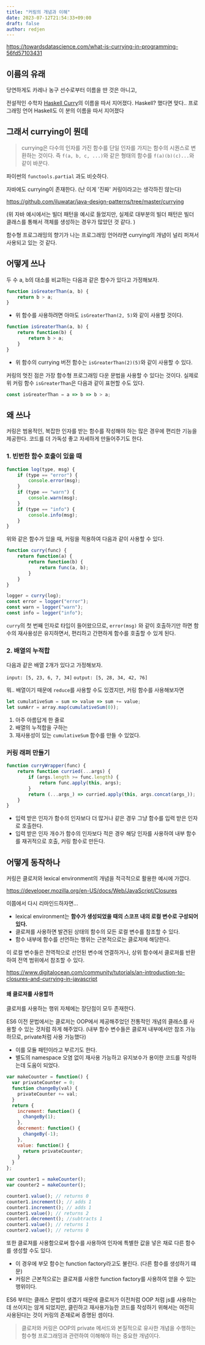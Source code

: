 ```yaml
---
title: "커링의 개념과 이해"
date: 2023-07-12T21:54:33+09:00
draft: false
author: redjen
---
```


https://towardsdatascience.com/what-is-currying-in-programming-56fd57103431

## 이름의 유래 

당연하게도 카레나 농구 선수로부터 이름을 딴 것은 아니고,

전설적인 수학자 [Haskell Curry](https://en.wikipedia.org/wiki/Haskell_Curry)의 이름을 따서 지어졌다.
Haskell? 했다면 맞다.. 프로그래밍 언어 Haskell도 이 분의 이름을 따서 지어졌다

## 그래서 currying이 뭔데

> currying은 다수의 인자를 가진 함수를 단일 인자를 가지는 함수의 시퀀스로 변환하는 것이다. 즉 `f(a, b, c, ...)`와 같은 형태의 함수를 `f(a)(b)(c)...`와 같이 바꾼다.

파이썬의 `functools.partial` 과도 비슷하다. 

자바에도 currying이 존재한다. (난 이게 '진짜' 커링이라고는 생각하진 않는다)

https://github.com/iluwatar/java-design-patterns/tree/master/currying

(위 자바 예시에서는 빌더 패턴을 예시로 들었지만, 실제로 대부분의 빌더 패턴은 빌더 클래스를 통해서 객체를 생성하는 경우가 많았던 것 같다. )

함수형 프로그래밍의 향기가 나는 프로그래밍 언어라면 currying의 개념이 널리 퍼져서 사용되고 있는 것 같다.

## 어떻게 쓰나

두 수 a, b의 대소를 비교하는 다음과 같은 함수가 있다고 가정해보자.

```js
function isGreaterThan(a, b) {
	return b > a;
}
```

- 위 함수를 사용하려면 아마도 `isGreaterThan(2, 5)`와 같이 사용할 것이다. 

```js
function isGreaterThan(a, b) {
	return function(b) {
		return b > a;
	}
}
```
- 위 함수의 currying 버전 함수는 `isGreaterThan(2)(5)`와 같이 사용할 수 있다.

커링의 멋진 점은 가장 함수형 프로그래밍 다운 문법을 사용할 수 있다는 것이다.
실제로 위 커링 함수 `isGreaterThan`은 다음과 같이 표현할 수도 있다.

```js
const isGreaterThan = a => b => b > a;
```

## 왜 쓰나

커링은 범용적인, 복잡한 인자를 받는 함수를 작성해야 하는 많은 경우에 편리한 기능을 제공한다. 코드를 더 가독성 좋고 자세하게 만들어주기도 한다.

### 1. 빈번한 함수 호출이 있을 때

```js
function log(type, msg) {
	if (type == "error") {
		console.error(msg);
	}
	if (type == "warn") {
		console.warn(msg);
	}
	if (type == "info") {
		console.info(msg);
	}
}
```

위와 같은 함수가 있을 때, 커링을 적용하여 다음과 같이 사용할 수 있다.

```js
function curry(func) {
	return function(a) {
		return function(b) {
			return func(a, b);
		}
	}
}

logger = curry(log);
const error = logger("error");
const warn = logger("warn");
const info = logger("info");
```

`curry`의 첫 번째 인자로 타입이 들어왔으므로, `error(msg)` 와 같이 호출하기만 하면 함수의 재사용성은 유지하면서, 편리하고 간편하게 함수를 호출할 수 있게 된다.

### 2. 배열의 누적합

다음과 같은 배열 2개가 있다고 가정해보자.

`input: [5, 23, 6, 7, 34]`
`output: [5, 28, 34, 42, 76]`

뭐.. 배열이기 때문에 `reduce`를 사용할 수도 있겠지만, 커링 함수를 사용해보자면

```js
let cumulativeSum = sum => value => sum += value;
let sumArr = array.map(cumulativeSum(0));
```

1) 아주 아름답게 한 줄로 
2) 배열의 누적합을 구하는
3) 재사용성이 있는 `cumulativeSum` 함수를 만들 수 있었다.

### 커링 래퍼 만들기

```js
function curryWrapper(func) {
	return function curried(...args) {
		if (args.length >= func.length) {
			return func.apply(this, args);
		}
		return (...args_) => curried.apply(this, args.concat(args_));
	}
}
```

- 입력 받은 인자가 함수의 인자보다 더 많거나 같은 경우 그냥 함수를 입력 받은 인자로 호출한다.
- 입력 받은 인자 개수가 함수의 인자보다 적은 경우 해당 인자를 사용하여 내부 함수를 재귀적으로 호출, 커링 함수로 만든다.


## 어떻게 동작하나

커링은 클로저와 lexical environment의 개념을 적극적으로 활용한 예시에 가깝다.

https://developer.mozilla.org/en-US/docs/Web/JavaScript/Closures

이쯤에서 다시 리마인드하자면...

- lexical environment는 **함수가 생성되었을 때의 스코프 내의 로컬 변수로 구성되어 있다.**
- 클로져를 사용하면 발견된 상태의 함수의 모든 로컬 변수를 참조할 수 있다.
- 함수 내부에 함수를 선언하는 행위는 근본적으로는 클로져에 해당한다.

이 로컬 변수들은 전역적으로 선언된 변수에 연결하거나, 상위 함수에서 클로져를 반환하여 전역 범위에서 참조할 수 있다.

https://www.digitalocean.com/community/tutorials/an-introduction-to-closures-and-currying-in-javascript

#### 왜 클로져를 사용할까

클로저를 사용하는 행위 자체에는 장단점이 모두 존재한다.

ES6 이전 문법에서는 클로저는 OOP에서 제공해주었던 전통적인 개념의 클래스를 사용할 수 있는 것처럼 하게 해주었다. (내부 함수 변수들은 클로져 내부에서만 참조 가능하므로, private처럼 사용 가능했다)
- 이를 모듈 패턴이라고 부르기도 한다.
- 별도의 namespace 오염 없이 재사용 가능하고 유지보수가 용이한 코드를 작성하는데 도움이 되었다.

```js
var makeCounter = function() {
  var privateCounter = 0;
  function changeBy(val) {
    privateCounter += val;
  }
  return {
    increment: function() {
      changeBy(1);
    },
    decrement: function() {
      changeBy(-1);
    },
    value: function() {
      return privateCounter;
    }
  }
};

var counter1 = makeCounter();
var counter2 = makeCounter();

counter1.value(); // returns 0
counter1.increment(); // adds 1
counter1.increment(); // adds 1
counter1.value(); // returns 2
counter1.decrement(); //subtracts 1
counter1.value(); // returns 1
counter2.value(); // returns 0
```

또한 클로져를 사용함으로써 함수를 사용하여 인자에 특별한 값을 넣은 채로 다른 함수를 생성할 수도 있다.
- 이 경우에 부모 함수는 function factory라고도 불린다. (다른 함수를 생성하기 떄문)
- 커링은 근본적으로는 클로져를 사용한 function factory를 사용하여 얻을 수 있는 행위이다.

ES6 부터는 클래스 문법이 생겼기 때문에 클로저가 이전처럼 OOP 처럼 js를 사용하는데 쓰이지는 않게 되었지만, 클린하고 재사용가능한 코드를 작성하기 위해서는 여전히 사용된다는 것이 커링의 존재로써 증명된 셈이다.

> 클로저와 커링은 OOP의 private 메서드와 본질적으로 유사한 개념을 수행하는 함수형 프로그래밍과 관련하여 이해해야 하는 중요한 개념이다.